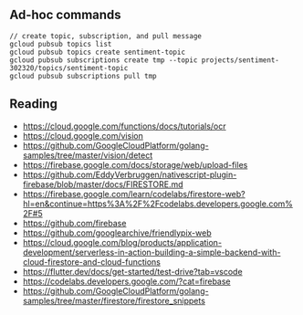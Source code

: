 
## Ad-hoc commands 

```
// create topic, subscription, and pull message
gcloud pubsub topics list
gcloud pubsub topics create sentiment-topic
gcloud pubsub subscriptions create tmp --topic projects/sentiment-302320/topics/sentiment-topic
gcloud pubsub subscriptions pull tmp
```

## Reading 

* https://cloud.google.com/functions/docs/tutorials/ocr
* https://cloud.google.com/vision
* https://github.com/GoogleCloudPlatform/golang-samples/tree/master/vision/detect
* https://firebase.google.com/docs/storage/web/upload-files
* https://github.com/EddyVerbruggen/nativescript-plugin-firebase/blob/master/docs/FIRESTORE.md
* https://firebase.google.com/learn/codelabs/firestore-web?hl=en&continue=https%3A%2F%2Fcodelabs.developers.google.com%2F#5
* https://github.com/firebase
* https://github.com/googlearchive/friendlypix-web
* https://cloud.google.com/blog/products/application-development/serverless-in-action-building-a-simple-backend-with-cloud-firestore-and-cloud-functions
* https://flutter.dev/docs/get-started/test-drive?tab=vscode
* https://codelabs.developers.google.com/?cat=firebase
* https://github.com/GoogleCloudPlatform/golang-samples/tree/master/firestore/firestore_snippets
